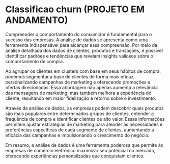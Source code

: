 # Classificao churn (PROJETO EM ANDAMENTO)

Compreender o comportamento do consumidor é fundamental para o sucesso das empresas. A análise de dados se apresenta como uma ferramenta indispensável para alcançar essa compreensão. Por meio da análise detalhada dos dados de clientes, produtos e transações, é possível identificar padrões e tendências que revelam insights valiosos sobre o comportamento de compra.

Ao agrupar os clientes em clusters com base em seus hábitos de compra, podemos segmentar a base de clientes de forma mais eficaz, personalizando campanhas de marketing e oferecendo promoções e ofertas direcionadas. Essa abordagem não apenas aumenta a relevância das mensagens de marketing, mas também melhora a experiência do cliente, resultando em maior fidelização e retorno sobre o investimento.

Através da análise de dados, as empresas podem descobrir quais produtos são mais populares entre determinados grupos de clientes, entender a frequência de compra e identificar clientes de alto valor. Essas informações permitem ajustar estratégias de marketing para atender às necessidades e preferências específicas de cada segmento de clientes, aumentando a eficácia das campanhas e impulsionando o crescimento do negócio.

Em resumo, a análise de dados é uma ferramenta poderosa que permite às empresas de comércio eletrônico maximizar seu potencial no mercado, oferecendo experiências personalizadas que conquistam clientes.

